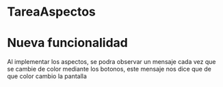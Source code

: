 # TareaAspectos
# Nueva funcionalidad
Al implementar los aspectos, se podra observar un mensaje cada vez que se cambie de color mediante los botonos, este mensaje nos dice que de que color cambio la pantalla
